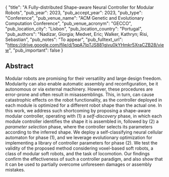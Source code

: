 {
  "title": "A Fully-distributed Shape-aware Neural Controller for Modular Robots",
  "pub_year": 2023,
  "pub_accept_year": 2023,
  "pub_type": "Conference",
  "pub_venue_name": "ACM Genetic and Evolutionary Computation Conference",
  "pub_venue_acronym": "GECCO",
  "pub_location_city": "Lisbon",
  "pub_location_country": "Portugal",
  "pub_authors": "Nadizar, Giorgia; Medvet, Eric; Walker, Kathryn; Risi, Sebastian",
  "pub_notes": "To appear",
  "pub_fulltext_url": "https://drive.google.com/file/d/1qpA7IpTJS881gjvu0kYHmkr5XraCZB28/view",
  "pub_important": false
}

## Abstract
Modular robots are promising for their versatility and large design freedom. Modularity can also enable automatic assembly and reconfiguration, be it autonomous or via external machinery. However, these procedures are error-prone and often result in misassemblings. This, in turn, can cause catastrophic effects on the robot functionality, as the controller deployed in each module is optimized for a different robot shape than the actual one. In this work, we address such shortcoming by proposing a shape-aware modular controller, operating with (1) a *self-discovery* phase, in which each module controller identifies the shape it is assembled in, followed by (2) a *parameter selection* phase, where the controller selects its parameters according to the inferred shape. We deploy a self-classifying neural cellular automaton for phase (1), and we leverage evolutionary optimization for implementing a library of controller parameters for phase (2). We test the validity of the proposed method considering voxel-based soft robots, a class of modular soft robots, and the task of locomotion. Our findings confirm the effectiveness of such a controller paradigm, and also show that it can be used to partially overcome unforeseen damages or assembly mistakes.
